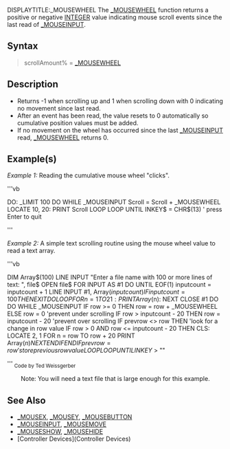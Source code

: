 DISPLAYTITLE:_MOUSEWHEEL
The [_MOUSEWHEEL](_MOUSEWHEEL) function returns a positive or negative [INTEGER](INTEGER) value indicating mouse scroll events since the last read of [_MOUSEINPUT](_MOUSEINPUT).


## Syntax

>  scrollAmount% = [_MOUSEWHEEL](_MOUSEWHEEL)


## Description

* Returns -1 when scrolling up and 1 when scrolling down with 0 indicating no movement since last read.
* After an event has been read, the value resets to 0 automatically so cumulative position values must be added.
* If no movement on the wheel has occurred since the last [_MOUSEINPUT](_MOUSEINPUT) read, [_MOUSEWHEEL](_MOUSEWHEEL) returns 0.


## Example(s)

*Example 1:* Reading the cumulative mouse wheel "clicks".

'''vb

 DO: _LIMIT 100
    DO WHILE _MOUSEINPUT
      Scroll = Scroll + _MOUSEWHEEL
      LOCATE 10, 20: PRINT Scroll
    LOOP
 LOOP UNTIL INKEY$ = CHR$(13) ' press Enter to quit 

'''


*Example 2:* A simple text scrolling routine using the mouse wheel value to read a text array.

'''vb

DIM Array$(100)
LINE INPUT "Enter a file name with 100 or more lines of text: ", file$
OPEN file$ FOR INPUT AS #1
DO UNTIL EOF(1)
  inputcount = inputcount + 1
  LINE INPUT #1, Array$(inputcount)
  IF inputcount = 100 THEN EXIT DO
LOOP
FOR n = 1 TO 21: PRINT Array$(n): NEXT
CLOSE #1
DO
  DO WHILE _MOUSEINPUT
    IF row >= 0 THEN row = row + _MOUSEWHEEL ELSE row = 0  'prevent under scrolling
    IF row > inputcount - 20 THEN row = inputcount - 20    'prevent over scrolling
    IF prevrow <> row THEN 'look for a change in row value
      IF row > 0 AND row <= inputcount - 20 THEN
        CLS: LOCATE 2, 1
        FOR n = row TO row + 20
          PRINT Array$(n)
        NEXT
      END IF
    END IF
    prevrow = row 'store previous row value
  LOOP
LOOP UNTIL INKEY$ > "" 

'''
<sub>Code by Ted Weissgerber</sub>
<center>Note: You will need a text file that is large enough for this example.</center>


## See Also

* [_MOUSEX](_MOUSEX), [_MOUSEY](_MOUSEY), [_MOUSEBUTTON](_MOUSEBUTTON)
* [_MOUSEINPUT](_MOUSEINPUT), [_MOUSEMOVE](_MOUSEMOVE) 
* [_MOUSESHOW](_MOUSESHOW), [_MOUSEHIDE](_MOUSEHIDE)
* [Controller Devices](Controller Devices)




